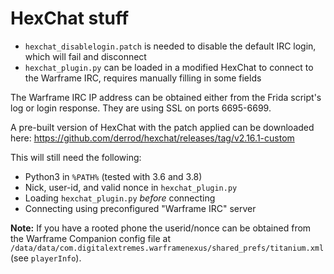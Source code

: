 # HexChat stuff

- `hexchat_disablelogin.patch` is needed to disable the default IRC login, which will fail and disconnect
- `hexchat_plugin.py` can be loaded in a modified HexChat to connect to the Warframe IRC, requires manually filling in some fields

The Warframe IRC IP address can be obtained either from the Frida script's log or login response. They are using SSL on ports 6695-6699.

A pre-built version of HexChat with the patch applied can be downloaded here: https://github.com/derrod/hexchat/releases/tag/v2.16.1-custom

This will still need the following:
- Python3 in `%PATH%` (tested with 3.6 and 3.8)
- Nick, user-id, and valid nonce in `hexchat_plugin.py`
- Loading `hexchat_plugin.py` *before* connecting
- Connecting using preconfigured "Warframe IRC" server

**Note:** If you have a rooted phone the userid/nonce can be obtained from the Warframe Companion config file at `/data/data/com.digitalextremes.warframenexus/shared_prefs/titanium.xml` (see `playerInfo`).
